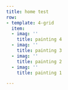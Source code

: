 ```yaml
---
title: home test
row:
- template: 4-grid
  item:
  - imag: ''
    title: painting 4
  - imag: ''
    title: painting 3
  - imag: ''
    title: painting 2
  - imag: ''
    title: painting 1

---
```

